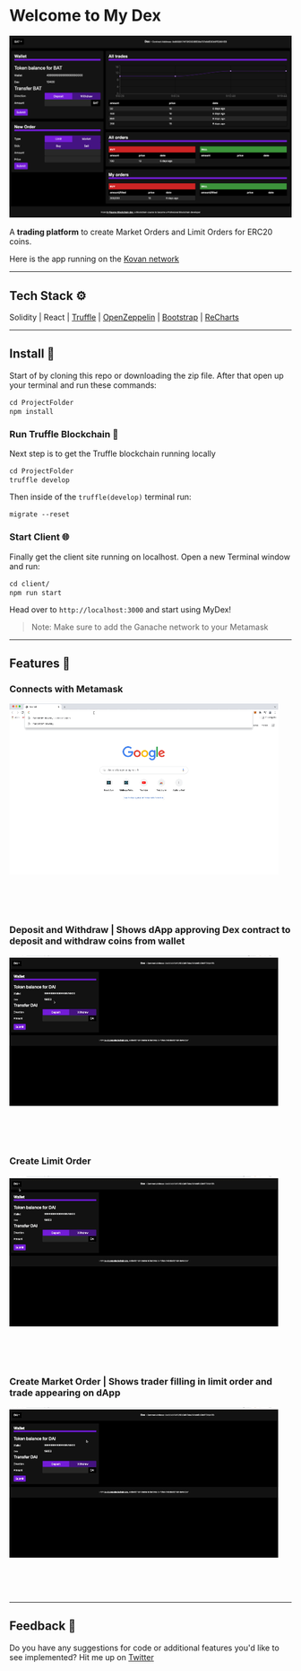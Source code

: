 # Welcome to My Dex

![MyDexScreenShot](https://raw.githubusercontent.com/jacobvanschenck/Dex/master/MyDex.png)

A **trading platform** to create Market Orders and Limit Orders for ERC20 coins.

Here is the app running on the [Kovan network](https://dex-vs.netlify.app/)

---

## Tech Stack ⚙️

Solidity | React | [Truffle](https://trufflesuite.com/) | [OpenZeppelin](https://github.com/OpenZeppelin/openzeppelin-contracts) | [Bootstrap](https://getbootstrap.com/) | [ReCharts](https://recharts.org/en-US)

---

## Install 💾

Start of by cloning this repo or downloading the zip file.
After that open up your terminal and run these commands:

```
cd ProjectFolder
npm install
```

### Run Truffle Blockchain 🔗

Next step is to get the Truffle blockchain running locally

```
cd ProjectFolder
truffle develop
```

Then inside of the `truffle(develop)` terminal run:

```
migrate --reset
```

### Start Client 🌐

Finally get the client site running on localhost.
Open a new Terminal window and run:

```
cd client/
npm run start
```

Head over to `http://localhost:3000` and start using MyDex!

> Note: Make sure to add the Ganache network to your Metamask

---

## Features 📼

### Connects with Metamask

![ConnectToMetamask GIF](https://raw.githubusercontent.com/jacobvanschenck/Dex/master/GIFs/ConnectToMetamask.gif)

<p>&nbsp;</p>
<p>&nbsp;</p>

### Deposit and Withdraw | Shows dApp approving Dex contract to deposit and withdraw coins from wallet

![UseWallet GIF](https://raw.githubusercontent.com/jacobvanschenck/Dex/master/GIFs/UseWallet.gif)

<p>&nbsp;</p>
<p>&nbsp;</p>

### Create Limit Order

![CreateLimitOrder GIF](https://raw.githubusercontent.com/jacobvanschenck/Dex/master/GIFs/CreateLimitOrder.gif)

<p>&nbsp;</p>
<p>&nbsp;</p>

### Create Market Order | Shows trader filling in limit order and trade appearing on dApp

![CreateMarketOrder GIF](https://raw.githubusercontent.com/jacobvanschenck/Dex/master/GIFs/CreateMarketOrder.gif)

<p>&nbsp;</p>
<p>&nbsp;</p>

---

## Feedback 🤝

Do you have any suggestions for code or additional features you'd like to see implemented? Hit me up on [Twitter](https://twitter.com/JacobVanSchenck)
